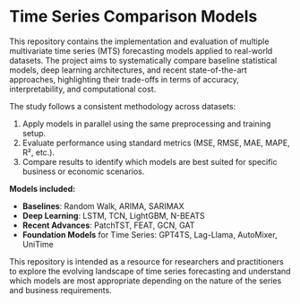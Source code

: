 # Time Series Comparison Models

This repository contains the implementation and evaluation of multiple multivariate time series (MTS) forecasting models applied to real-world datasets. The project aims to systematically compare baseline statistical models, deep learning architectures, and recent state-of-the-art approaches, highlighting their trade-offs in terms of accuracy, interpretability, and computational cost.

The study follows a consistent methodology across datasets:

1. Apply models in parallel using the same preprocessing and training setup.
2. Evaluate performance using standard metrics (MSE, RMSE, MAE, MAPE, R², etc.).
3. Compare results to identify which models are best suited for specific business or economic scenarios.

**Models included:**

* **Baselines**: Random Walk, ARIMA, SARIMAX
* **Deep Learning**: LSTM, TCN, LightGBM, N-BEATS
* **Recent Advances**: PatchTST, FEAT, GCN, GAT
* **Foundation Models** for Time Series: GPT4TS, Lag-Llama, AutoMixer, UniTime

This repository is intended as a resource for researchers and practitioners to explore the evolving landscape of time series forecasting and understand which models are most appropriate depending on the nature of the series and business requirements.
